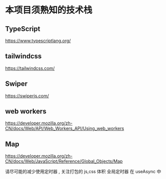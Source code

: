 # 本项目须熟知的技术栈

## TypeScript

https://www.typescriptlang.org/

## tailwindcss

https://tailwindcss.com/

## Swiper

https://swiperjs.com/

## web workers

https://developer.mozilla.org/zh-CN/docs/Web/API/Web_Workers_API/Using_web_workers

## Map

https://developer.mozilla.org/zh-CN/docs/Web/JavaScript/Reference/Global_Objects/Map

请尽可能的减少使用定时器 , 关注打包的 js,css 体积
全局定时器 在 useAsync 中

